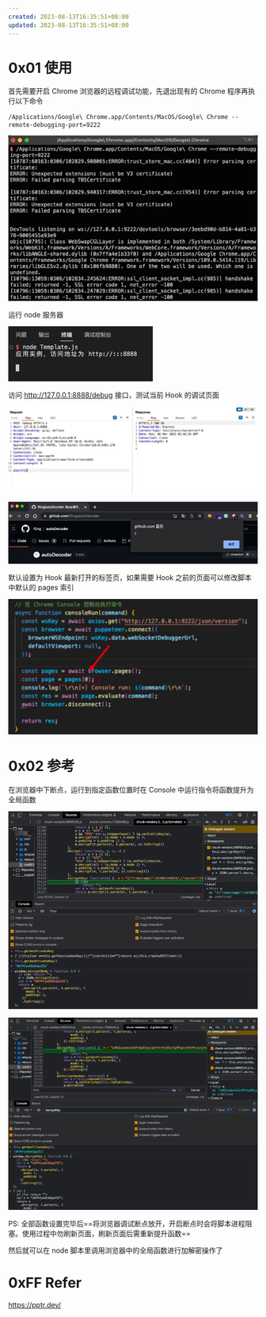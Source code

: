 ```yaml
---
created: 2023-08-13T16:35:51+08:00
updated: 2023-08-13T16:35:51+08:00
---
```

# 0x01 使用

首先需要开启 Chrome 浏览器的远程调试功能，先退出现有的 Chrome 程序再执行以下命令

```
/Applications/Google\ Chrome.app/Contents/MacOS/Google\ Chrome --remote-debugging-port=9222
```

![1](chrome%20cdp%20%E5%8A%A0%E8%A7%A3%E5%AF%86.assets/1.png)

运行 node 服务器

![img](chrome%20cdp%20%E5%8A%A0%E8%A7%A3%E5%AF%86.assets/2.png)

访问 http://127.0.0.1:8888/debug 接口，测试当前 Hook 的调试页面

![3](chrome%20cdp%20%E5%8A%A0%E8%A7%A3%E5%AF%86.assets/3.png)

![image-20230813151751430](chrome%20cdp%20%E5%8A%A0%E8%A7%A3%E5%AF%86.assets/image-20230813151751430.png)

默认设置为 Hook 最新打开的标签页，如果需要 Hook 之前的页面可以修改脚本中默认的 pages 索引

![image-20230813150454109](chrome%20cdp%20%E5%8A%A0%E8%A7%A3%E5%AF%86.assets/image-20230813150454109.png)

# 0x02 参考

在浏览器中下断点，运行到指定函数位置时在 Console 中运行指令将函数提升为全局函数

![image-20230813150912861](chrome%20cdp%20%E5%8A%A0%E8%A7%A3%E5%AF%86.assets/image-20230813150912861.png)



![image-20230813150952394](chrome%20cdp%20%E5%8A%A0%E8%A7%A3%E5%AF%86.assets/image-20230813150952394.png)

PS: 全部函数设置完毕后==将浏览器调试断点放开，开启断点时会将脚本进程阻塞。使用过程中勿刷新页面，刷新页面后需重新提升函数==

然后就可以在 node 脚本里调用浏览器中的全局函数进行加解密操作了

# 0xFF Refer

https://pptr.dev/
